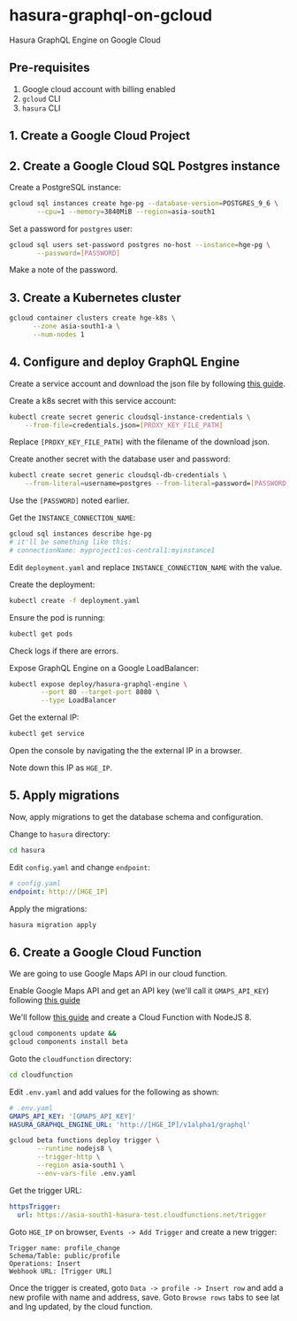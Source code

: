 # hasura-graphql-on-gcloud
Hasura GraphQL Engine on Google Cloud

## Pre-requisites

1. Google cloud account with billing enabled
2. `gcloud` CLI
3. `hasura` CLI

## 1. Create a Google Cloud Project

## 2. Create a Google Cloud SQL Postgres instance

Create a PostgreSQL instance:

```bash
gcloud sql instances create hge-pg --database-version=POSTGRES_9_6 \
       --cpu=1 --memory=3840MiB --region=asia-south1
```

Set a password for `postgres` user:

```bash
gcloud sql users set-password postgres no-host --instance=hge-pg \
       --password=[PASSWORD]
```

Make a note of the password.

## 3. Create a Kubernetes cluster

```bash
gcloud container clusters create hge-k8s \
      --zone asia-south1-a \
      --num-nodes 1
```

## 4. Configure and deploy GraphQL Engine

Create a service account and download the json file by following [this
guide](https://cloud.google.com/sql/docs/postgres/connect-kubernetes-engine#2_create_a_service_account).

Create a k8s secret with this service account:
```bash
kubectl create secret generic cloudsql-instance-credentials \
    --from-file=credentials.json=[PROXY_KEY_FILE_PATH]
```

Replace `[PROXY_KEY_FILE_PATH]` with the filename of the download json.

Create another secret with the database user and password:
```bash
kubectl create secret generic cloudsql-db-credentials \
    --from-literal=username=postgres --from-literal=password=[PASSWORD]
```

Use the `[PASSWORD]` noted earlier.

Get the `INSTANCE_CONNECTION_NAME`:
```bash
gcloud sql instances describe hge-pg
# it'll be something like this:
# connectionName: myproject1:us-central1:myinstance1
```

Edit `deployment.yaml` and replace `INSTANCE_CONNECTION_NAME` with the value.

Create the deployment:

```bash
kubectl create -f deployment.yaml
```

Ensure the pod is running:

```bash
kubectl get pods
```

Check logs if there are errors.

Expose GraphQL Engine on a Google LoadBalancer:

```bash
kubectl expose deploy/hasura-graphql-engine \
        --port 80 --target-port 8080 \
        --type LoadBalancer
```

Get the external IP:
```bash
kubectl get service
```

Open the console by navigating the the external IP in a browser.

Note down this IP as `HGE_IP`.

## 5. Apply migrations

Now, apply migrations to get the database schema and configuration.

Change to `hasura` directory:
```bash
cd hasura
```

Edit `config.yaml` and change `endpoint`:
```yaml
# config.yaml
endpoint: http://[HGE_IP]
```

Apply the migrations:
```bash
hasura migration apply
```

## 6. Create a Google Cloud Function

We are going to use Google Maps API in our cloud function.

Enable Google Maps API and get an API key (we'll call it `GMAPS_API_KEY`) following [this
guide](https://developers.google.com/maps/documentation/geocoding/start?hl=el#auth)

We'll follow [this guide](https://cloud.google.com/functions/docs/quickstart)
and create a Cloud Function with NodeJS 8. 

```bash
gcloud components update &&
gcloud components install beta
```

Goto the `cloudfunction` directory:

```bash
cd cloudfunction
```

Edit `.env.yaml` and add values for the following as shown:
```yaml
# .env.yaml
GMAPS_API_KEY: '[GMAPS_API_KEY]'
HASURA_GRAPHQL_ENGINE_URL: 'http://[HGE_IP]/v1alpha1/graphql'
```

```bash
gcloud beta functions deploy trigger \
       --runtime nodejs8 \
       --trigger-http \
       --region asia-south1 \
       --env-vars-file .env.yaml
```

Get the trigger URL:
```yaml
httpsTrigger:
  url: https://asia-south1-hasura-test.cloudfunctions.net/trigger
```

Goto `HGE_IP` on browser, `Events -> Add Trigger` and create a new trigger:
```
Trigger name: profile_change
Schema/Table: public/profile
Operations: Insert
Webhook URL: [Trigger URL]
```

Once the trigger is created, goto `Data -> profile -> Insert row` and add a new
profile with name and address, save. Goto `Browse rows` tabs to see lat and lng
updated, by the cloud function.
